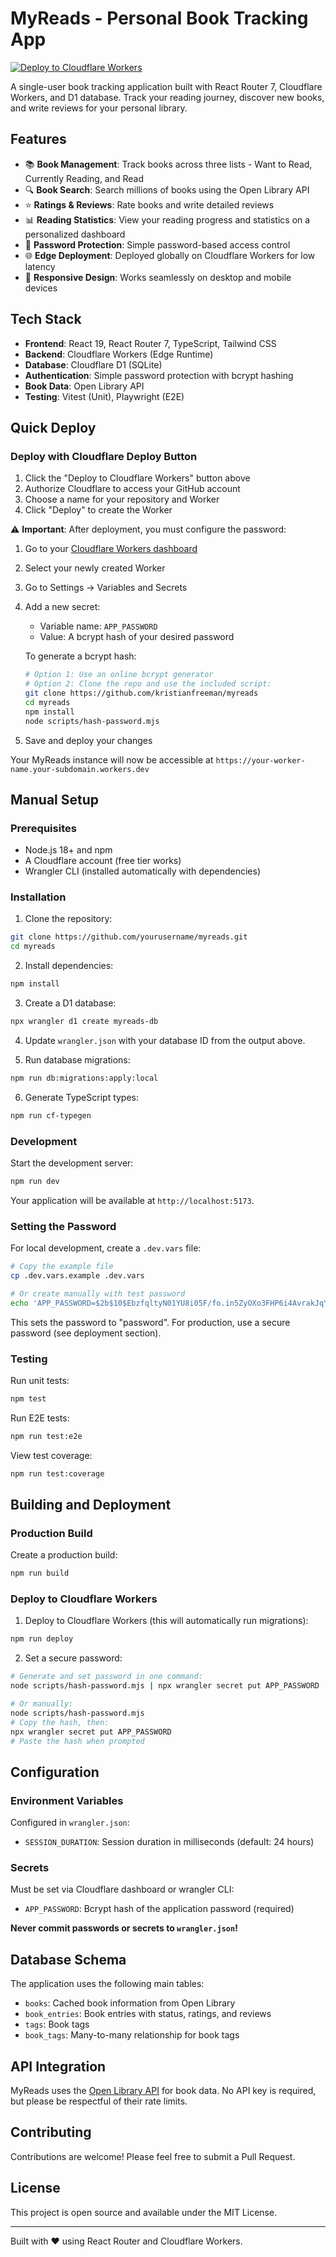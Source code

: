 # MyReads - Personal Book Tracking App

[![Deploy to Cloudflare Workers](https://deploy.workers.cloudflare.com/button)](https://deploy.workers.cloudflare.com/?url=https://github.com/kristianfreeman/myreads)

A single-user book tracking application built with React Router 7, Cloudflare Workers, and D1 database. Track your reading journey, discover new books, and write reviews for your personal library.

## Features

- 📚 **Book Management**: Track books across three lists - Want to Read, Currently Reading, and Read
- 🔍 **Book Search**: Search millions of books using the Open Library API
- ⭐ **Ratings & Reviews**: Rate books and write detailed reviews
- 📊 **Reading Statistics**: View your reading progress and statistics on a personalized dashboard
- 🔐 **Password Protection**: Simple password-based access control
- 🌐 **Edge Deployment**: Deployed globally on Cloudflare Workers for low latency
- 📱 **Responsive Design**: Works seamlessly on desktop and mobile devices

## Tech Stack

- **Frontend**: React 19, React Router 7, TypeScript, Tailwind CSS
- **Backend**: Cloudflare Workers (Edge Runtime)
- **Database**: Cloudflare D1 (SQLite)
- **Authentication**: Simple password protection with bcrypt hashing
- **Book Data**: Open Library API
- **Testing**: Vitest (Unit), Playwright (E2E)

## Quick Deploy

### Deploy with Cloudflare Deploy Button

1. Click the "Deploy to Cloudflare Workers" button above
2. Authorize Cloudflare to access your GitHub account
3. Choose a name for your repository and Worker
4. Click "Deploy" to create the Worker

⚠️ **Important**: After deployment, you must configure the password:

1. Go to your [Cloudflare Workers dashboard](https://dash.cloudflare.com)
2. Select your newly created Worker
3. Go to Settings → Variables and Secrets
4. Add a new secret:
   - Variable name: `APP_PASSWORD`
   - Value: A bcrypt hash of your desired password
   
   To generate a bcrypt hash:
   ```bash
   # Option 1: Use an online bcrypt generator
   # Option 2: Clone the repo and use the included script:
   git clone https://github.com/kristianfreeman/myreads
   cd myreads
   npm install
   node scripts/hash-password.mjs
   ```

5. Save and deploy your changes

Your MyReads instance will now be accessible at `https://your-worker-name.your-subdomain.workers.dev`

## Manual Setup

### Prerequisites

- Node.js 18+ and npm
- A Cloudflare account (free tier works)
- Wrangler CLI (installed automatically with dependencies)

### Installation

1. Clone the repository:
```bash
git clone https://github.com/yourusername/myreads.git
cd myreads
```

2. Install dependencies:
```bash
npm install
```

3. Create a D1 database:
```bash
npx wrangler d1 create myreads-db
```

4. Update `wrangler.json` with your database ID from the output above.

5. Run database migrations:
```bash
npm run db:migrations:apply:local
```

6. Generate TypeScript types:
```bash
npm run cf-typegen
```

### Development

Start the development server:
```bash
npm run dev
```

Your application will be available at `http://localhost:5173`.

### Setting the Password

For local development, create a `.dev.vars` file:
```bash
# Copy the example file
cp .dev.vars.example .dev.vars

# Or create manually with test password
echo 'APP_PASSWORD=$2b$10$EbzfqltyN01YU8i05F/fo.in5ZyOXo3FHP6i4AvrakJqYJPqS6d/q' > .dev.vars
```

This sets the password to "password". For production, use a secure password (see deployment section).

### Testing

Run unit tests:
```bash
npm test
```

Run E2E tests:
```bash
npm run test:e2e
```

View test coverage:
```bash
npm run test:coverage
```

## Building and Deployment

### Production Build

Create a production build:
```bash
npm run build
```

### Deploy to Cloudflare Workers

1. Deploy to Cloudflare Workers (this will automatically run migrations):
```bash
npm run deploy
```

2. Set a secure password:
```bash
# Generate and set password in one command:
node scripts/hash-password.mjs | npx wrangler secret put APP_PASSWORD

# Or manually:
node scripts/hash-password.mjs
# Copy the hash, then:
npx wrangler secret put APP_PASSWORD
# Paste the hash when prompted
```

## Configuration

### Environment Variables

Configured in `wrangler.json`:
- `SESSION_DURATION`: Session duration in milliseconds (default: 24 hours)

### Secrets

Must be set via Cloudflare dashboard or wrangler CLI:
- `APP_PASSWORD`: Bcrypt hash of the application password (required)

**Never commit passwords or secrets to `wrangler.json`!**

## Database Schema

The application uses the following main tables:

- `books`: Cached book information from Open Library
- `book_entries`: Book entries with status, ratings, and reviews
- `tags`: Book tags
- `book_tags`: Many-to-many relationship for book tags

## API Integration

MyReads uses the [Open Library API](https://openlibrary.org/developers/api) for book data. No API key is required, but please be respectful of their rate limits.

## Contributing

Contributions are welcome! Please feel free to submit a Pull Request.

## License

This project is open source and available under the MIT License.

---

Built with ❤️ using React Router and Cloudflare Workers.

